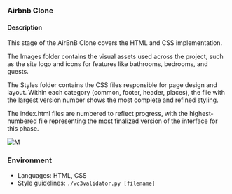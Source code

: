 ### Airbnb Clone

#### Description
This stage of the AirBnB Clone covers the HTML and CSS implementation.

The Images folder contains the visual assets used across the project, such as the site logo and icons for features like bathrooms, bedrooms, and guests.

The Styles folder contains the CSS files responsible for page design and layout. Within each category (common, footer, header, places), the file with the largest version number shows the most complete and refined styling.

The index.html files are numbered to reflect progress, with the highest-numbered file representing the most finalized version of the interface for this phase.

![M](https://i.imgur.com/ujItUkN.png)

### Environment
* Languages: HTML, CSS
* Style guidelines: ```./wc3validator.py [filename]```



